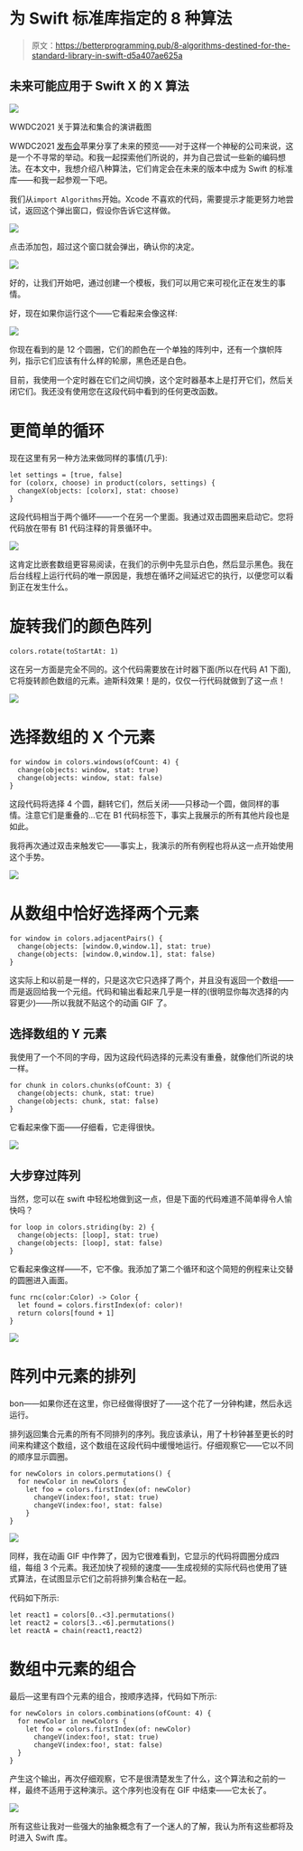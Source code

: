 # 为 Swift 标准库指定的 8 种算法

> 原文：<https://betterprogramming.pub/8-algorithms-destined-for-the-standard-library-in-swift-d5a407ae625a>

## 未来可能应用于 Swift X 的 X 算法

![](img/d630613dc482f32408e0f2e71f0b493e.png)

WWDC2021 关于算法和集合的演讲截图

WWDC2021 [发布会](https://developer.apple.com/videos/play/wwdc2021/10256/)苹果分享了未来的预览——对于这样一个神秘的公司来说，这是一个不寻常的举动。和我一起探索他们所说的，并为自己尝试一些新的编码想法。在本文中，我想介绍八种算法，它们肯定会在未来的版本中成为 Swift 的标准库——和我一起参观一下吧。

我们从`import Algorithms`开始。Xcode 不喜欢的代码，需要提示才能更努力地尝试，返回这个弹出窗口，假设你告诉它这样做。

![](img/bf382811560939bd7d6972c2524c7095.png)

点击添加包，超过这个窗口就会弹出，确认你的决定。

![](img/294309fe1e23a12d3e9479560a8516b2.png)

好的，让我们开始吧，通过创建一个模板，我们可以用它来可视化正在发生的事情。

好，现在如果你运行这个——它看起来会像这样:

![](img/76efd4fc93ebb55cbc86877ff705515f.png)

你现在看到的是 12 个圆圈，它们的颜色在一个单独的阵列中，还有一个旗帜阵列，指示它们应该有什么样的轮廓，黑色还是白色。

目前，我使用一个定时器在它们之间切换，这个定时器基本上是打开它们，然后关闭它们。我还没有使用您在这段代码中看到的任何更改函数。

# 更简单的循环

现在这里有另一种方法来做同样的事情(几乎):

```
let settings = [true, false]
for (colorx, choose) in product(colors, settings) {
  changeX(objects: [colorx], stat: choose)
}
```

这段代码相当于两个循环——一个在另一个里面。我通过双击圆圈来启动它。您将代码放在带有 B1 代码注释的背景循环中。

![](img/8e4d0f6f50945b7a5580cf4c6a09faa2.png)

这肯定比嵌套数组更容易阅读，在我们的示例中先显示白色，然后显示黑色。我在后台线程上运行代码的唯一原因是，我想在循环之间延迟它的执行，以便您可以看到正在发生什么。

# 旋转我们的颜色阵列

```
colors.rotate(toStartAt: 1)
```

这在另一方面是完全不同的。这个代码需要放在计时器下面(所以在代码 A1 下面),它将旋转颜色数组的元素。迪斯科效果！是的，仅仅一行代码就做到了这一点！

![](img/059714d9b7bc4f8be598f6bcedaafb8f.png)

# 选择数组的 X 个元素

```
for window in colors.windows(ofCount: 4) {
  change(objects: window, stat: true)
  change(objects: window, stat: false)
}
```

这段代码将选择 4 个圆，翻转它们，然后关闭——只移动一个圆，做同样的事情。注意它们是重叠的…它在 B1 代码标签下，事实上我展示的所有其他片段也是如此。

我将再次通过双击来触发它——事实上，我演示的所有例程也将从这一点开始使用这个手势。

![](img/f90c806161d446e427a3608bcab411af.png)

# 从数组中恰好选择两个元素

```
for window in colors.adjacentPairs() {
  change(objects: [window.0,window.1], stat: true)
  change(objects: [window.0,window.1], stat: false)
}
```

这实际上和以前是一样的，只是这次它只选择了两个，并且没有返回一个数组——而是返回给我一个元组。代码和输出看起来几乎是一样的(很明显你每次选择的内容更少)——所以我就不贴这个的动画 GIF 了。

## 选择数组的 Y 元素

我使用了一个不同的字母，因为这段代码选择的元素没有重叠，就像他们所说的块一样。

```
for chunk in colors.chunks(ofCount: 3) {
  change(objects: chunk, stat: true)
  change(objects: chunk, stat: false)
}
```

它看起来像下面——仔细看，它走得很快。

![](img/2d4b56d92cf5351f66fd0d0f7d972cbc.png)

## 大步穿过阵列

当然，您可以在 swift 中轻松地做到这一点，但是下面的代码难道不简单得令人愉快吗？

```
for loop in colors.striding(by: 2) {
  change(objects: [loop], stat: true)
  change(objects: [loop], stat: false)
}
```

它看起来像这样——不，它不像。我添加了第二个循环和这个简短的例程来让交替的圆圈进入画面。

```
func rnc(color:Color) -> Color {
  let found = colors.firstIndex(of: color)!
  return colors[found + 1]
}
```

![](img/d5be913f6db9d7c1271e82a154a35f12.png)

# 阵列中元素的排列

bon——如果你还在这里，你已经做得很好了——这个花了一分钟构建，然后永远运行。

排列返回集合元素的所有不同排列的序列。我应该承认，用了十秒钟甚至更长的时间来构建这个数组，这个数组在这段代码中缓慢地运行。仔细观察它——它以不同的顺序显示圆圈。

```
for newColors in colors.permutations() {
  for newColor in newColors {
    let foo = colors.firstIndex(of: newColor)
      changeV(index:foo!, stat: true)
      changeV(index:foo!, stat: false)
    }
}
```

![](img/59a8796903df7f9afe8e120df4506054.png)

同样，我在动画 GIF 中作弊了，因为它很难看到，它显示的代码将圆圈分成四组，每组 3 个元素。我还加快了视频的速度——生成视频的实际代码也使用了链式算法，在试图显示它们之前将排列集合粘在一起。

代码如下所示:

```
let react1 = colors[0..<3].permutations()
let react2 = colors[3..<6].permutations()
let reactA = chain(react1,react2)
```

# 数组中元素的组合

最后—这里有四个元素的组合，按顺序选择，代码如下所示:

```
for newColors in colors.combinations(ofCount: 4) {
  for newColor in newColors {
    let foo = colors.firstIndex(of: newColor)
      changeV(index:foo!, stat: true)
      changeV(index:foo!, stat: false)
  }
}
```

产生这个输出，再次仔细观察，它不是很清楚发生了什么，这个算法和之前的一样，最终不适用于这种演示。这个序列也没有在 GIF 中结束——它太长了。

![](img/7329e2e30a365ef811740d143e5518b3.png)

所有这些让我对一些强大的抽象概念有了一个迷人的了解，我认为所有这些都将及时进入 Swift 库。